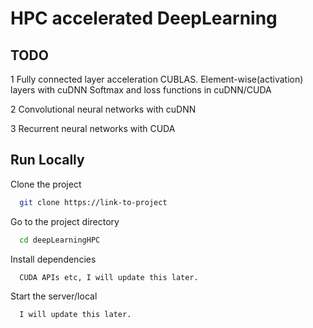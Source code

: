 # HPC accelerated DeepLearning
## TODO


1 Fully connected layer acceleration CUBLAS.
Element-wise(activation) layers with cuDNN
Softmax and loss functions in cuDNN/CUDA

2 Convolutional neural networks with cuDNN

3 Recurrent neural networks with CUDA
## Run Locally

Clone the project

```bash
  git clone https://link-to-project
```

Go to the project directory

```bash
  cd deepLearningHPC
```

Install dependencies

```bash
  CUDA APIs etc, I will update this later.
```

Start the server/local

```bash
  I will update this later.
```


